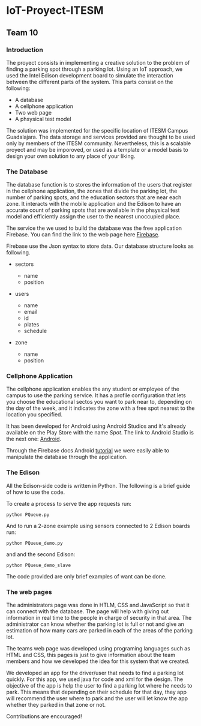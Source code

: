 # IoT-Proyect-ITESM

## Team 10

### Introduction

The proyect consists in implementing a creative solution to the problem of finding a parking spot through a parking lot. Using an IoT approach, we used the Intel Edison development board to simulate the interaction between the different parts of the system. This parts consist on the following:

- A database 
- A cellphone application 
- Two web page
- A phsysical test model

The solution was implemented for the specific location of ITESM Campus Guadalajara. The data storage and services provided are thought to be used only by members of the ITESM community. Nevertheless, this is a scalable proyect and may be imporoved, or used as a template or a model basis to design your own solution to any place of your liking.  

### The Database

The database function is to stores the information of the users that register in the cellphone application, the zones that divide the parking lot, the number of parking spots, and the education sectors that are near each zone. It  interacts with the mobile application and the Edison to have an accurate count of parking spots that are available in the phsysical test model and efficiently assign the user to the nearest unoccupied place.

The service the we used to build the database was the free application Firebase.
You can find the link to the web page here [Firebase](https://www.firebase.com/).

Firebase use the Json syntax to store data. Our database structure looks as following.

- sectors

  - name
  - position

- users

  - name
  - email
  - id
  - plates
  - schedule

- zone

  - name 
  - position

### Cellphone Application

The cellphone application enables the any student or employee of the campus to use the parking service. It has a profile configuration that lets you choose the educational sectos you want to park near to, depending on the day of the week, and it indicates the zone with a free spot nearest to the location you specified.

It has been developed for Android using Android Studios and it's already available on the Play Store with the name *Spot*.
The link to Android Studio is the next one: [Android](http://developer.android.com/intl/es/index.html).

Through the Firebase docs Android [tutorial](https://www.firebase.com/docs/android/) we were easily able to manipulate the database through the application.

### The Edison

All the Edison-side code is written in Python. The following is a brief guide of how to use the code.

To create a process to serve the app requests run:

`python PQueue.py`
 
And to run a 2-zone example using sensors connected to 2 Edison boards run:

`python PQueue_demo.py`

and and the second Edison:

`python PQueue_demo_slave`

The code provided are only brief examples of want can be done. 

### The web pages

The administrators page was done in HTLM, CSS and JavaScript so that it can connect with the database. The page will help with giving out information in real time to the people in charge of security in that area. The administrator can know whether the parking lot is full or not and give an estimation of how many cars are parked in each of the areas of the parking lot. 

The teams web page was developed using programing languages such as HTML and CSS, this pages is just to give information about the team members and how we developed the idea for this system that we created.

We developed an app for the driver/user that needs to find a parking lot quickly. For this app, we used java for code and xml for the design. The objective of the app is help the user to find a parking lot where he needs to park. This means that depending on their schedule for that day, they app will recommend the user where to park and the user will let know the app whether they parked in that zone or not.

Contributions are encouraged!
